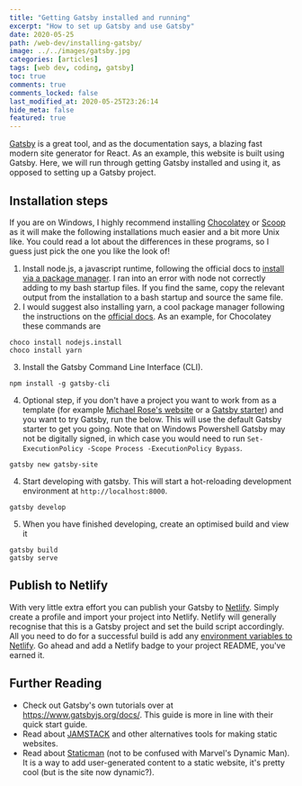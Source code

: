 ```yaml
---
title: "Getting Gatsby installed and running"
excerpt: "How to set up Gatsby and use Gatsby"
date: 2020-05-25
path: /web-dev/installing-gatsby/
image: ../../images/gatsby.jpg
categories: [articles]
tags: [web dev, coding, gatsby]
toc: true
comments: true
comments_locked: false
last_modified_at: 2020-05-25T23:26:14
hide_meta: false
featured: true
---
```


[Gatsby](https://www.gatsbyjs.org/docs/) is a great tool, and as the documentation says, a blazing fast modern site generator for React. As an example, this website is built using Gatsby. Here, we will run through getting Gatsby installed and using it, as opposed to setting up a Gatsby project.

## Installation steps
If you are on Windows, I highly recommend installing [Chocolatey](https://chocolatey.org/) or [Scoop](https://scoop.sh/) as it will make the following installations much easier and a bit more Unix like. You could read a lot about the differences in these programs, so I guess just pick the one you like the look of!

1. Install node.js, a javascript runtime, following the official docs to [install via a package manager](https://nodejs.org/en/download/package-manager/). I ran into an error with node not correctly adding to my bash startup files. If you find the same, copy the relevant output from the installation to a bash startup and source the same file.
1. I would suggest also installing yarn, a cool package manager following the instructions on the [official docs](https://classic.yarnpkg.com/en/docs/install/#debian-stable). As an example, for Chocolatey these commands are

```shell
choco install nodejs.install
choco install yarn
```

3. Install the Gatsby Command Line Interface (CLI).

```shell
npm install -g gatsby-cli
```
4. Optional step, if you don't have a project you want to work from as a template (for example [Michael Rose's website](https://github.com/mmistakes/made-mistakes-gatsby) or a [Gatsby starter](https://www.gatsbyjs.org/starters/?v=2)) and you want to try Gatsby, run the below. This will use the default Gatsby starter to get you going. Note that on Windows Powershell Gatsby may not be digitally signed, in which case you would need to run `Set-ExecutionPolicy -Scope Process -ExecutionPolicy Bypass`.

```shell
gatsby new gatsby-site
```
4. Start developing with gatsby. This will start a hot-reloading development environment at `http://localhost:8000`.

```shell
gatsby develop
```
5. When you have finished developing, create an optimised build and view it

```shell
gatsby build
gatsby serve
```

## Publish to Netlify
With very little extra effort you can publish your Gatsby to [Netlify](https://www.netlify.com/). Simply create a profile and import your project into Netlify. Netlify will generally recognise that this is a Gatsby project and set the build script accordingly. All you need to do for a successful build is add any [environment variables to Netlify](https://docs.netlify.com/configure-builds/environment-variables/). Go ahead and add a Netlify badge to your project README, you've earned it.

## Further Reading
* Check out Gatsby's own tutorials over at https://www.gatsbyjs.org/docs/. This guide is more in line with their quick start guide.
* Read about [JAMSTACK](https://jamstack.org/) and other alternatives tools for making static websites.
* Read about [Staticman](https://staticman.net/) (not to be confused with Marvel's Dynamic Man). It is a way to add user-generated content to a static website, it's pretty cool (but is the site now dynamic?).